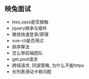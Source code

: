 ## 映兔面试

* less,sass是否接触
* jquery继承与插件
* 微信快速登录/原理
* vue-cli是否用过
* 排序算法
* 怎么带前端团队
* get,post请求
* 跨域请求, 同源策略, 为什么不能https
* 长列表滑动卡顿问题